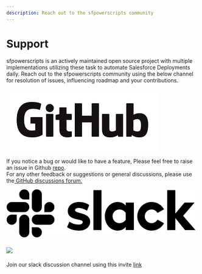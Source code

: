 ```yaml
---
description: Reach out to the sfpowerscripts community
---
```


# Support

sfpowerscripts is an actively maintained open source project with multiple implementations utilizing these task to automate Salesforce Deployments daily. Reach out to the sfpowerscripts community using the below channel for resolution of issues, influencing roadmap and your contributions.

![](.gitbook/assets/github_logo%20%281%29.png)

If you notice a bug or would like to have a feature, Please feel free to raise an issue in Github [repo](https://github.com/Accenture/sfpowerscripts).  
For any other feedback or suggestions or general discussions, please use the[ GitHub discussions forum.](https://github.com/Accenture/sfpowerscripts/discussions)

![](.gitbook/assets/slack-monochrome-black-498x127-f7f95e3.png)

### ![](/uploads/slack-monochrome-black-498x127-f7f95e3.png)

Join our slack discussion channel using this invite [link](https://join.slack.com/t/sfpower/shared_invite/enQtNzcxMjE1MTg0ODIzLWFmNDRkY2NkOGE0NDkxMWVmZmQ1ODJhMGVhZTkzYjYzOWMyNWZiY2Y1YTlhZmU2NDAyMDVlODMyMjU1NWZmZjA)

### 

